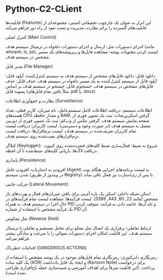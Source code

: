 # Python-C2-CLient

قابلیت‌ها (Features) 
این ابزار به عنوان یک چارچوب تحقیقاتی امنیتی، مجموعه‌ای از قابلیت‌های گسترده را برای نظارت، مدیریت و تست نفوذ از راه دور فراهم می‌کند. 

 کنترل اصلی (Main Control) 
 
 اجرای دستورات شل: ارسال و اجرای دستورات دلخواه در ترمینال سیستم هدف (مانند whoami, ls, ps).
 لیست کردن محتویات پوشه: مشاهده فایل‌ها و زیرپوشه‌های یک مسیر مشخص در سیستم هدف.
 
مدیر فایل (File Manager) 

 دانلود فایل: دانلود فایل‌های مشخص از سیستم هدف به سیستم کنترل‌کننده.
 آپلود فایل: آپلود فایل از سیستم کنترل‌کننده به یک مسیر دلخواه در سیستم هدف.
 حذف فایل: حذف فایل‌های مشخص در سیستم هدف.
 جستجوی فایل: جستجو در سیستم هدف بر اساس پسوند فایل (مثلاً یافتن تمام فایل‌های .pdf یا .docx).
 
نظارت و جمع‌آوری اطلاعات (Surveillance) 

  اطلاعات سیستم: دریافت اطلاعات کامل سیستم‌عامل، نام میزبان، کاربر فعلی، تعداد هسته‌های CPU و مقدار حافظه RAM.
 گرفتن اسکرین‌شات: ثبت یک تصویر فوری از صفحه نمایش سیستم هدف.
 گرفتن عکس از وب‌کم: ثبت یک تصویر فوری از دوربین متصل به سیستم هدف (در صورت وجود و دسترسی).
 لیست کاربران: دریافت لیست تمام کاربران تعریف‌شده در سیستم هدف.
 لیست نرم‌افزارها: دریافت لیست نرم‌افزارهای نصب‌شده روی سیستم هدف.
 
 کیلاگر (Keylogger):
 شروع به ضبط: فعال‌سازی ضبط کلیدهای فشرده‌شده روی کیبورد.
 دریافت لاگ‌ها: بازیابی کلیدهای ضبط‌شده تا آن لحظه.
 
پایداری (Persistence) 

  افزودن به استارتاپ: افزودن عامل (Agent) به لیست برنامه‌های اجرایی هنگام بوت شدن سیستم (در ویندوز از طریق Registry) تا پس از ری‌استارت نیز فعال باقی بماند.
 
حرکت جانبی (Lateral Movement) 

   اسکن شبکه داخلی: اسکن یک بازه آی‌پی  برای یافتن میزبان‌های فعال و پورت‌های باز مشخص (مانند 22, 80, 443, 3389).
   لیست فرآیندها: مشاهده لیست تمام فرآیندهای در حال اجرا در سیستم هدف به همراه PID و نام آن‌ها.
   خاتمه دادن به فرآیند: متوقف کردن یک فرآیند مشخص با استفاده از شماره PID آن.
 
شل معکوس (Reverse Shell) 

 ارتباط تعاملی: برقراری یک اتصال شل معکو برای تعامل مستقیم و تعاملی با ترمینال سیستم هدف. این قابلیت امکان اجرای دستورات متوالی را با سرعت و سادگی بیشتر فراهم می‌کند.
 
اقدامات خطرناک (DANGEROUS ACTIONS) 

 رمزنگاری دایرکتوری: رمزنگاری تمام فایل‌های موجود در یک پوشه مشخص با استفاده از یک کلید ساده (XOR) و ایجاد یک فایل یادداشت (Ransom Note) برای درخواست پرداخت. (این قابلیت صرفاً برای اهداف آموزشی و شبیه‌سازی حمله باج‌افزاری طراحی شده است).
 
